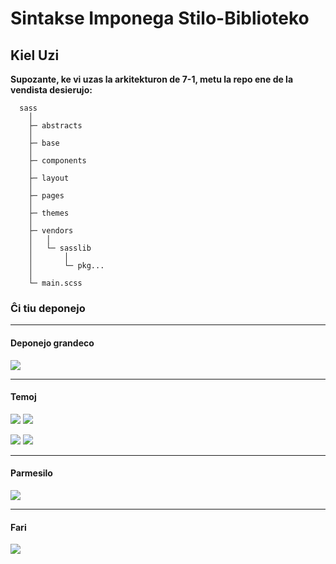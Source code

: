# Sintakse Imponega Stilo-Biblioteko
## Kiel Uzi
**Supozante, ke vi uzas la arkitekturon de 7-1, metu la repo ene de la vendista desierujo:**
```
  sass
    │
    ├─ abstracts
    │
    ├─ base
    │
    ├─ components
    │
    ├─ layout
    │
    ├─ pages
    │
    ├─ themes
    │
    ├─ vendors
    │   │
    │   └─ sasslib
    │       │
    │       └─ pkg...
    │
    └─ main.scss
```

### Ĉi tiu deponejo
---
#### **Deponejo grandeco**
![](https://img.shields.io/github/languages/code-size/nonaybay/sasslib?label=Sufficialo%20de%20kodo&style=plastic)

---
#### **Temoj**
![](https://img.shields.io/github/issues-raw/nonaybay/sasslib?label=Malfermaj%20aferoj&style=plastic)
![](https://img.shields.io/github/issues-closed-raw/nonaybay/sasslib?label=Temoj%20fermitaj&style=plastic)

![](https://img.shields.io/github/issues-pr-raw/nonaybay/sasslib?label=Malfermaj%20tiraj%20petoj&style=plastic)
![](https://img.shields.io/github/issues-pr-closed-raw/nonaybay/sasslib?label=Fermitaj%20tiraj%20petoj&style=plastic)

---
#### **Parmesilo**
![](https://img.shields.io/github/license/nonaybay/sasslib?label=Parmesilo&style=plastic)

---
#### **Fari**
![](https://img.shields.io/github/commit-activity/w/nonaybay/sasslib?label=Faru%20agadon&style=plastic)